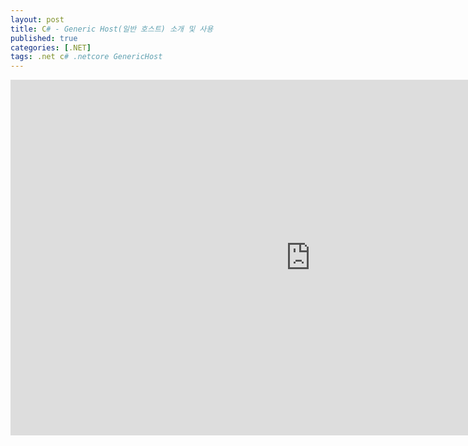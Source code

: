 ```yaml
---
layout: post
title: C# - Generic Host(일반 호스트) 소개 및 사용
published: true
categories: [.NET]
tags: .net c# .netcore GenericHost
---  
```

<iframe src="https://docs.google.com/presentation/d/e/2PACX-1vQG2z9PIzGG08yFKeetu53B1yI6TXgMxI2YvOmYP3ShTkYD9ro13Ul6v5On8DCIJGVhZIH06GxwrASW/embed?start=false&loop=false&delayms=3000" frameborder="0" width="960" height="569" allowfullscreen="true" mozallowfullscreen="true" webkitallowfullscreen="true"></iframe>    
   